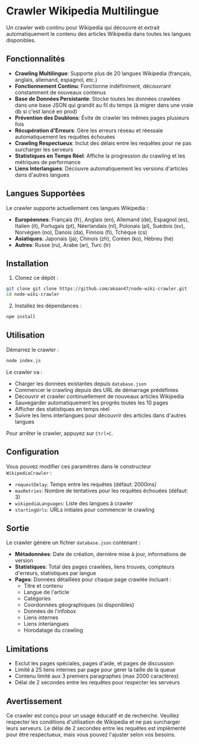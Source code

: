 # Crawler Wikipedia Multilingue

Un crawler web continu pour Wikipedia qui découvre et extrait automatiquement le contenu des articles Wikipedia dans toutes les langues disponibles.

## Fonctionnalités

- **Crawling Multilingue**: Supporte plus de 20 langues Wikipedia (français, anglais, allemand, espagnol, etc.)
- **Fonctionnement Continu**: Fonctionne indéfiniment, découvrant constamment de nouveaux contenus
- **Base de Données Persistante**: Stocke toutes les données crawlées dans une base JSON qui grandit au fil du temps (à migrer dans une vraie db si c'est lancé en prod)
- **Prévention des Doublons**: Évite de crawler les mêmes pages plusieurs fois
- **Récupération d'Erreurs**: Gère les erreurs réseau et réessaie automatiquement les requêtes échouées
- **Crawling Respectueux**: Inclut des délais entre les requêtes pour ne pas surcharger les serveurs
- **Statistiques en Temps Réel**: Affiche la progression du crawling et les métriques de performance
- **Liens Interlangues**: Découvre automatiquement les versions d'articles dans d'autres langues

## Langues Supportées

Le crawler supporte actuellement ces langues Wikipedia :
- **Européennes**: Français (fr), Anglais (en), Allemand (de), Espagnol (es), Italien (it), Portugais (pt), Néerlandais (nl), Polonais (pl), Suédois (sv), Norvégien (no), Danois (da), Finnois (fi), Tchèque (cs)
- **Asiatiques**: Japonais (ja), Chinois (zh), Coréen (ko), Hébreu (he)
- **Autres**: Russe (ru), Arabe (ar), Turc (tr)

## Installation

1. Clonez ce dépôt :
```bash
git clone git clone https://github.com/akaan47/node-wiki-crawler.git
cd node-wiki-crawler
```

2. Installez les dépendances :
```bash
npm install
```

## Utilisation

Démarrez le crawler :
```bash
node index.js
```

Le crawler va :
- Charger les données existantes depuis `database.json`
- Commencer le crawling depuis des URL de démarrage prédéfinies
- Découvrir et crawler continuellement de nouveaux articles Wikipedia
- Sauvegarder automatiquement les progrès toutes les 10 pages
- Afficher des statistiques en temps réel
- Suivre les liens interlangues pour découvrir des articles dans d'autres langues

Pour arrêter le crawler, appuyez sur `Ctrl+C`.

## Configuration

Vous pouvez modifier ces paramètres dans le constructeur `WikipediaCrawler` :

- `requestDelay`: Temps entre les requêtes (défaut: 2000ms)
- `maxRetries`: Nombre de tentatives pour les requêtes échouées (défaut: 3)
- `wikipediaLanguages`: Liste des langues à crawler
- `startingUrls`: URLs initiales pour commencer le crawling

## Sortie

Le crawler génère un fichier `database.json` contenant :

- **Métadonnées**: Date de création, dernière mise à jour, informations de version
- **Statistiques**: Total des pages crawlées, liens trouvés, compteurs d'erreurs, statistiques par langue
- **Pages**: Données détaillées pour chaque page crawlée incluant :
  - Titre et contenu
  - Langue de l'article
  - Catégories
  - Coordonnées géographiques (si disponibles)
  - Données de l'infobox
  - Liens internes
  - Liens interlangues
  - Horodatage du crawling

## Limitations

- Exclut les pages spéciales, pages d'aide, et pages de discussion
- Limité à 25 liens internes par page pour gérer la taille de la queue
- Contenu limité aux 3 premiers paragraphes (max 2000 caractères)
- Délai de 2 secondes entre les requêtes pour respecter les serveurs

## Avertissement

Ce crawler est conçu pour un usage éducatif et de recherche. Veuillez respecter les conditions d'utilisation de Wikipedia et ne pas surcharger leurs serveurs. Le délai de 2 secondes entre les requêtes est implémenté pour être respectueux, mais vous pouvez l'ajuster selon vos besoins.
